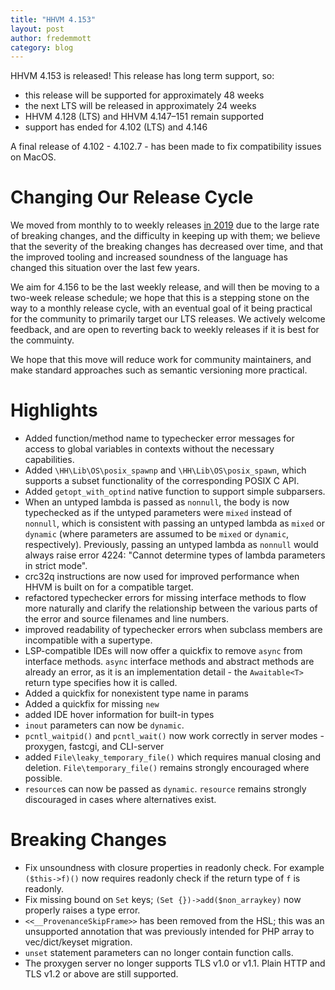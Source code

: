 ```yaml
---
title: "HHVM 4.153"
layout: post
author: fredemmott
category: blog
---
```


HHVM 4.153 is released! This release has long term support, so:
- this release will be supported for approximately 48 weeks
- the next LTS will be released in approximately 24 weeks
- HHVM 4.128 (LTS) and HHVM 4.147&ndash;151 remain supported
- support has ended for 4.102 (LTS) and 4.146

A final release of 4.102 - 4.102.7 - has been made to fix compatibility issues
on MacOS.

# Changing Our Release Cycle

We moved from monthly to to weekly releases
[in 2019](https://hhvm.com/blog/2019/02/11/hhvm-4.0.0.html) due to the large
rate of breaking changes, and the difficulty in keeping up with them; we
believe that the severity of the breaking changes has decreased over time,
and that the improved tooling and increased soundness of the language has
changed this situation over the last few years.

We aim for 4.156 to be the last weekly release, and will then be moving to a
two-week release schedule; we hope that this is a stepping stone on the way
to a monthly release cycle, with an eventual goal of it being practical for
the community to primarily target our LTS releases. We actively welcome
feedback, and are open to reverting back to weekly releases if it is best for
the commuinty.

We hope that this move will reduce work for community maintainers, and make
standard approaches such as semantic versioning more practical.

# Highlights

- Added function/method name to typechecker error messages for access to
  global variables in contexts without the necessary capabilities.
- Added `\HH\Lib\OS\posix_spawnp` and `\HH\Lib\OS\posix_spawn`, which supports a
  subset functionality of the corresponding POSIX C API.
- Added `getopt_with_optind` native function to support simple subparsers.
- When an untyped lambda is passed as `nonnull`, the body is now typechecked as
  if the untyped parameters were `mixed` instead of `nonnull`, which is
  consistent with passing an untyped lambda as `mixed` or `dynamic` (where
  parameters are assumed to be `mixed` or `dynamic`, respectively). Previously,
  passing an untyped lambda as `nonnull` would always raise error 4224: "Cannot
  determine types of lambda parameters in strict mode".
- crc32q instructions are now used for improved performance when HHVM is built
  on for a compatible target.
- refactored typechecker errors for missing interface methods to flow more
  naturally and clarify the relationship between the various parts of the error
  and source filenames and line numbers.
- improved readability of typechecker errors when subclass members are
  incompatible with a supertype.
- LSP-compatible IDEs will now offer a quickfix to remove `async` from
  interface methods. `async` interface methods and abstract methods are already
  an error, as it is an implementation detail - the `Awaitable<T>` return type
  specifies how it is called.
- Added a quickfix for nonexistent type name in params
- Added a quickfix for missing `new`
- added IDE hover information for built-in types
- `inout` parameters can now be `dynamic`.
- `pcntl_waitpid()` and `pcntl_wait()` now work correctly in server modes -
  proxygen, fastcgi, and CLI-server
- added `File\leaky_temporary_file()` which requires manual closing
  and deletion. `File\temporary_file()` remains strongly encouraged where
  possible.
- `resource`s can now be passed as `dynamic`. `resource` remains strongly
  discouraged in cases where alternatives exist.

# Breaking Changes

- Fix unsoundness with closure properties in readonly check. For example
  `($this->f)()` now requires readonly check if the return type of `f` is
  readonly.
- Fix missing bound on `Set` keys; `(Set {})->add($non_arraykey)` now properly
  raises a type error.
- `<<__ProvenanceSkipFrame>>` has been removed from the HSL; this was an
  unsupported annotation that was previously intended for PHP array to
  vec/dict/keyset migration.
- `unset` statement parameters can no longer contain function calls.
- The proxygen server no longer supports TLS v1.0 or v1.1. Plain HTTP and
  TLS v1.2 or above are still supported.
